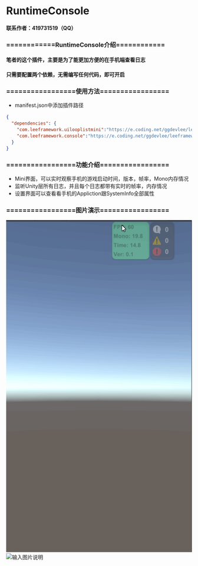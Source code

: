 # RuntimeConsole

**联系作者：419731519（QQ）**

### ============RuntimeConsole介绍============
#### 笔者的这个插件，主要是为了能更加方便的在手机端查看日志
#### 只需要配置两个依赖，无需编写任何代码，即可开启


### =================使用方法=================
- manifest.json中添加插件路径
```json
{
  "dependencies": {
	"com.leeframework.uilooplistmini":"https://e.coding.net/ggdevlee/leeframework/LoopListMini.git#1.0.1",
	"com.leeframework.console":"https://e.coding.net/ggdevlee/leeframework/RuntimeConsole.git#1.0.4"
  }
}
```

### =================功能介绍=================
- Mini界面，可以实时观察手机的游戏启动时间，版本，帧率，Mono内存情况
- 监听Unity层所有日志，并且每个日志都带有实时的帧率，内存情况
- 设置界面可以查看看手机的Appliction跟SystemInfo全部属性

### =================图片演示=================
![输入图片说明](TmpGif/screenshots.gif)
![输入图片说明](TmpGif/screenshots2.gif)

